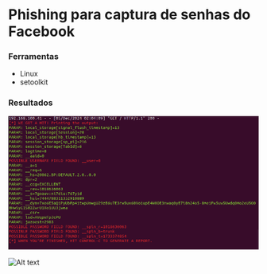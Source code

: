 # Phishing para captura de senhas do Facebook

### Ferramentas

- Linux
- setoolkit
  

### Resultados

![Alt text](./image.png "Optional title")


![Alt text](./passwd.png "Optional title")
